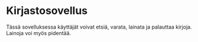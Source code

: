 # Kirjastosovellus
Tässä sovelluksessa käyttäjät voivat etsiä, varata, lainata ja palauttaa kirjoja.
Lainoja voi myös pidentää.
